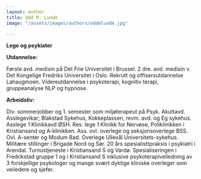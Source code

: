```yaml
---
layout: author
title: Odd M. Lunde
image: "/assets/images/authors/oddmlunde.jpg"

---
```

**Lege og psykiater**


**Utdannelse:**

Første avd. medisin på Det Frie Universitet i Brussel. 2 dre. avd. medisin v. Det Kongelige Fredriks Universitet i Oslo. Rekrutt og offisersutdannelse Lahaugmoen. Videreutdannelse i psykoterapi, kognitiv terapi, gruppeanalyse NLP og hypnose.

**Arbeidsliv:**

Div. sommerjobber og 1. semester som miljøterapeut på Psyk. Akuttavd. Asslegevikar; Blakstad Sykehus, Kokkeplassen, revm. avd. og Eg sykehus. Asslege 1 Klinikkavd ØSH. Res. lege 1 Klinikk for Nervøse, Poliklinikken i Kristiansand og A-klinikken. Ass. ovl. overlege og seksjonsoverlege BSS. Ovl. A-senter og Modum Bad. Overlege Ullevål Universitets-sykehus. Militære stillinger i Brigade Nord og Sør. 20 års spesialisttpraksis i psykiatri i Arendal. Turnustjeneste i Kristiansand S og Vardø. Spesialiseringen i Fredrikstad gruppe 1 og i Kristiansand S inklusive psykoterapiveiledning av 3 forskjellige psykologer og mange svært dyktige kliniske overleger som veiledere og sjefer.